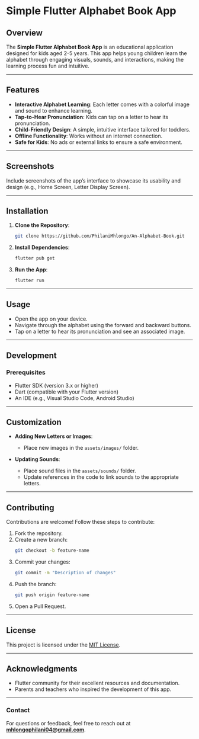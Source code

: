 # Simple Flutter Alphabet Book App

## Overview
The **Simple Flutter Alphabet Book App** is an educational application designed for kids aged 2-5 years. This app helps young children learn the alphabet through engaging visuals, sounds, and interactions, making the learning process fun and intuitive.

---

## Features
- **Interactive Alphabet Learning**: Each letter comes with a colorful image and sound to enhance learning.
- **Tap-to-Hear Pronunciation**: Kids can tap on a letter to hear its pronunciation.
- **Child-Friendly Design**: A simple, intuitive interface tailored for toddlers.
- **Offline Functionality**: Works without an internet connection.
- **Safe for Kids**: No ads or external links to ensure a safe environment.

---

## Screenshots
Include screenshots of the app’s interface to showcase its usability and design (e.g., Home Screen, Letter Display Screen).

---

## Installation

1. **Clone the Repository**:
   ```bash
   git clone https://github.com/PhilaniMhlongo/An-Alphabet-Book.git
   ```

2. **Install Dependencies**:
   ```bash
   flutter pub get
   ```
3. **Run the App**:
   ```bash
   flutter run
   ```

---

## Usage
- Open the app on your device.
- Navigate through the alphabet using the forward and backward buttons.
- Tap on a letter to hear its pronunciation and see an associated image.

---

## Development

### Prerequisites
- Flutter SDK (version 3.x or higher)
- Dart (compatible with your Flutter version)
- An IDE (e.g., Visual Studio Code, Android Studio)

---

## Customization
- **Adding New Letters or Images**:
  - Place new images in the `assets/images/` folder.

- **Updating Sounds**:
  - Place sound files in the `assets/sounds/` folder.
  - Update references in the code to link sounds to the appropriate letters.

---

## Contributing
Contributions are welcome! Follow these steps to contribute:
1. Fork the repository.
2. Create a new branch:
   ```bash
   git checkout -b feature-name
   ```
3. Commit your changes:
   ```bash
   git commit -m "Description of changes"
   ```
4. Push the branch:
   ```bash
   git push origin feature-name
   ```
5. Open a Pull Request.

---

## License
This project is licensed under the [MIT License](LICENSE).

---

## Acknowledgments
- Flutter community for their excellent resources and documentation.
- Parents and teachers who inspired the development of this app.

---

### Contact
For questions or feedback, feel free to reach out at **mhlongophilani04@gmail.com**.


